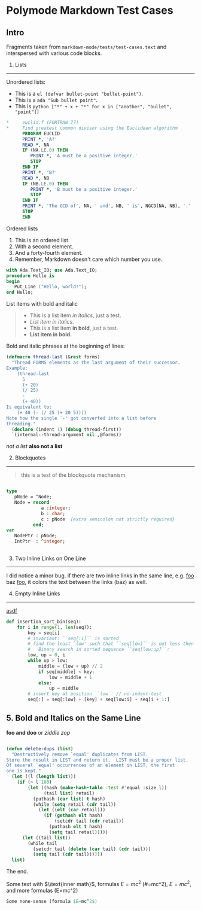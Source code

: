 
Polymode Markdown Test Cases
============================

## Intro

Fragments taken from `markdown-mode/tests/test-cases.text` and interspersed with
various code blocks.

1. Lists
--------

Unordered lists:

- This is a `el (defvar bullet-point "bullet-point")`.
- This is a `ada "Sub bullet point"`.
- This is `python ["*" + x + "*" for x in ["another", "bullet", "point"]]`

```fortran
*     euclid.f (FORTRAN 77)
*     Find greatest common divisor using the Euclidean algorithm
      PROGRAM EUCLID
      PRINT *, 'A?'
      READ *, NA
      IF (NA.LE.0) THEN
         PRINT *, 'A must be a positive integer.'
         STOP
      END IF
      PRINT *, 'B?'
      READ *, NB
      IF (NB.LE.0) THEN
         PRINT *, 'B must be a positive integer.'
         STOP
      END IF
      PRINT *, 'The GCD of', NA, ' and', NB, ' is', NGCD(NA, NB), '.'
      STOP
      END
```

Ordered lists

1. This is an ordered list
2. With a second element.
44. And a forty-fourth element.
3. Remember, Markdown doesn't care which number you use.

```ada
with Ada.Text_IO; use Ada.Text_IO;
procedure Hello is
begin
   Put_Line ("Hello, world!");
end Hello;
```
List items with bold and italic

> * This is a list item *in italics*, just a test.
> * *List item in italics.*
> * This is a list item **in bold**, just a test.
> * **List item in bold.**

Bold and italic phrases at the beginning of lines:

```el
(defmacro thread-last (&rest forms)
  "Thread FORMS elements as the last argument of their successor.
Example:
    (thread-last
      5
      (+ 20)
      (/ 25)
      -
      (+ 40))
Is equivalent to:
    (+ 40 (- (/ 25 (+ 20 5))))
Note how the single `-' got converted into a list before
threading."
  (declare (indent 1) (debug thread-first))
  `(internal--thread-argument nil ,@forms))
```

*not a list*
**also not a list**


2. Blockquotes
--------------

> this is a test
> of the blockquote mechanism

```pascal

type
   pNode = ^Node;
   Node = record
             a :integer;
             b : char;
             c : pNode  {extra semicolon not strictly required}
          end;
var
   NodePtr : pNode;
   IntPtr  : ^integer;
   
```


3. Two Inline Links on One Line
-------------------------------

I did notice a minor bug. if there are two inline links in the same line, e.g.
[foo](bar) baz [foo](bar), it colors the text between the links (baz) as well.


4. Empty Inline Links
---------------------

[]()
[](asdf)
[asdf]()

```python
def insertion_sort_bin(seq):
    for i in range(1, len(seq)):
        key = seq[i]
        # invariant: ``seq[:i]`` is sorted        
        # find the least `low' such that ``seq[low]`` is not less then `key'.
        #   Binary search in sorted sequence ``seq[low:up]``:
        low, up = 0, i
        while up > low:
            middle = (low + up) // 2
            if seq[middle] < key:
                low = middle + 1             
            else:
                up = middle
        # insert key at position ``low`` // no-indent-test
        seq[:] = seq[:low] + [key] + seq[low:i] + seq[i + 1:]
```

## 5. Bold and Italics on the Same Line

**foo and doo** or *ziddle zop*

```el

(defun delete-dups (list)
  "Destructively remove `equal' duplicates from LIST.
Store the result in LIST and return it.  LIST must be a proper list.
Of several `equal' occurrences of an element in LIST, the first
one is kept."
  (let ((l (length list)))
    (if (> l 100)
        (let ((hash (make-hash-table :test #'equal :size l))
              (tail list) retail)
          (puthash (car list) t hash)
          (while (setq retail (cdr tail))
            (let ((elt (car retail)))
              (if (gethash elt hash)
                  (setcdr tail (cdr retail))
                (puthash elt t hash)
                (setq tail retail)))))
      (let ((tail list))
        (while tail
          (setcdr tail (delete (car tail) (cdr tail)))
          (setq tail (cdr tail))))))
  list)

```

The end.


Some text with $\\text{inner math}$, formulas $E=mc^2$
\(#=mc^2\), $E=mc^2$, and more formulas \(E=mc^2\)

```pascal
Some none-sense (formula $E=mc^2$)
```
